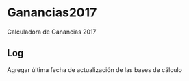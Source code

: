 # Ganancias2017
Calculadora de Ganancias 2017

## Log
Agregar última fecha de actualización de las bases de cálculo
